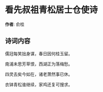 # 看先叔祖青松居士仓使诗

**作者**: 俞桂

## 诗词内容

儒冠每笑拙身谋，春日因何桂玉留。

南浦未思芳草恨，西湖正为落梅愁。

四灵去矣今如在，诸老萧然事已休。

衣钵青松谁继续，家鸡还复可搜求。

